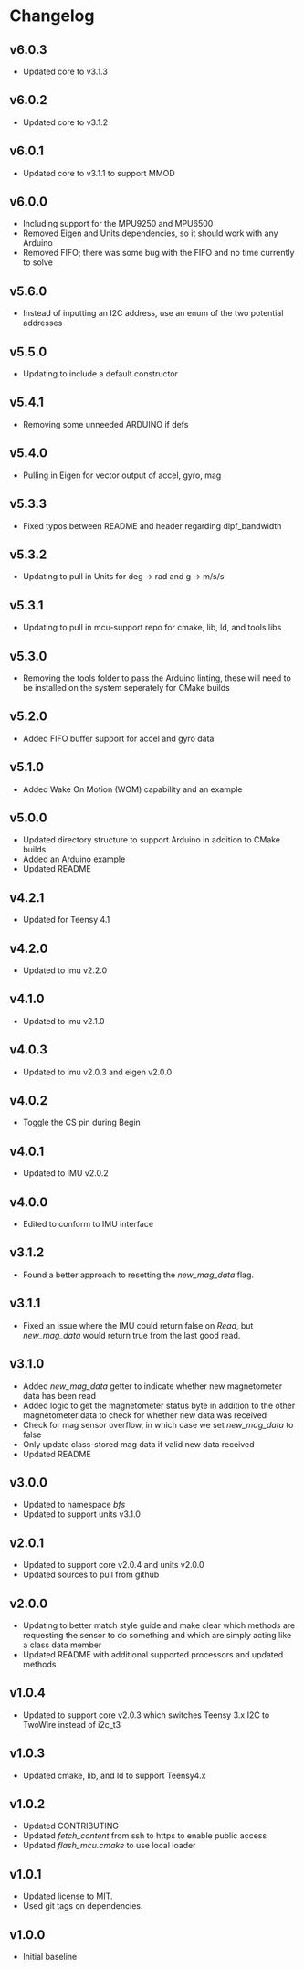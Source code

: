 # Changelog

## v6.0.3
- Updated core to v3.1.3

## v6.0.2
- Updated core to v3.1.2

## v6.0.1
- Updated core to v3.1.1 to support MMOD

## v6.0.0
- Including support for the MPU9250 and MPU6500
- Removed Eigen and Units dependencies, so it should work with any Arduino
- Removed FIFO; there was some bug with the FIFO and no time currently to solve

## v5.6.0
- Instead of inputting an I2C address, use an enum of the two potential addresses

## v5.5.0
- Updating to include a default constructor

## v5.4.1
- Removing some unneeded ARDUINO if defs

## v5.4.0
- Pulling in Eigen for vector output of accel, gyro, mag

## v5.3.3
- Fixed typos between README and header regarding dlpf_bandwidth

## v5.3.2
- Updating to pull in Units for deg -> rad and g -> m/s/s

## v5.3.1
- Updating to pull in mcu-support repo for cmake, lib, ld, and tools libs

## v5.3.0
- Removing the tools folder to pass the Arduino linting, these will need to be installed on the system seperately for CMake builds

## v5.2.0
- Added FIFO buffer support for accel and gyro data

## v5.1.0
- Added Wake On Motion (WOM) capability and an example

## v5.0.0
- Updated directory structure to support Arduino in addition to CMake builds
- Added an Arduino example
- Updated README

## v4.2.1
- Updated for Teensy 4.1

## v4.2.0
- Updated to imu v2.2.0

## v4.1.0
- Updated to imu v2.1.0

## v4.0.3
- Updated to imu v2.0.3 and eigen v2.0.0

## v4.0.2
- Toggle the CS pin during Begin

## v4.0.1
- Updated to IMU v2.0.2

## v4.0.0
- Edited to conform to IMU interface

## v3.1.2
- Found a better approach to resetting the *new_mag_data* flag.

## v3.1.1
- Fixed an issue where the IMU could return false on *Read*, but *new_mag_data* would return true from the last good read.

## v3.1.0
- Added *new_mag_data* getter to indicate whether new magnetometer data has been read
- Added logic to get the magnetometer status byte in addition to the other magnetometer data to check for whether new data was received
- Check for mag sensor overflow, in which case we set *new_mag_data* to false
- Only update class-stored mag data if valid new data received
- Updated README

## v3.0.0
- Updated to namespace *bfs*
- Updated to support units v3.1.0

## v2.0.1
- Updated to support core v2.0.4 and units v2.0.0
- Updated sources to pull from github

## v2.0.0
- Updating to better match style guide and make clear which methods are requesting the sensor to do something and which are simply acting like a class data member
- Updated README with additional supported processors and updated methods

## v1.0.4
- Updated to support core v2.0.3 which switches Teensy 3.x I2C to TwoWire instead of i2c_t3

## v1.0.3
- Updated cmake, lib, and ld to support Teensy4.x

## v1.0.2
- Updated CONTRIBUTING
- Updated *fetch_content* from ssh to https to enable public access
- Updated *flash_mcu.cmake* to use local loader

## v1.0.1
- Updated license to MIT.
- Used git tags on dependencies.

## v1.0.0
- Initial baseline
